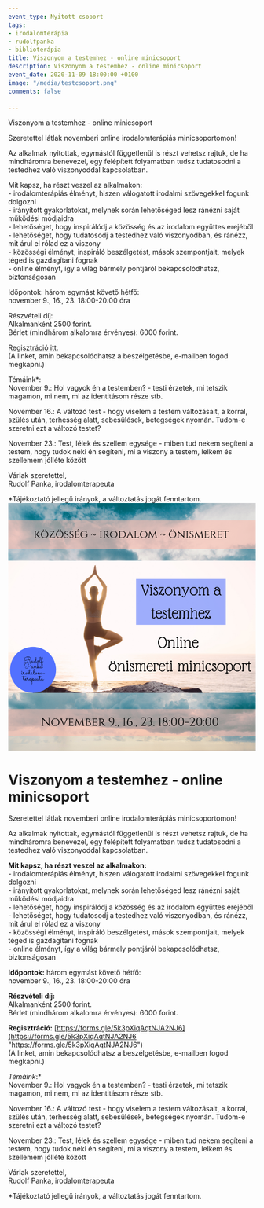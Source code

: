 ```yaml
---
event_type: Nyitott csoport
tags:
- irodalomterápia
- rudolfpanka
- biblioterápia
title: Viszonyom a testemhez - online minicsoport
description: Viszonyom a testemhez - online minicsoport
event_date: 2020-11-09 18:00:00 +0100
image: "/media/testcsoport.png"
comments: false

---
```

Viszonyom a testemhez - online minicsoport

Szeretettel látlak novemberi online irodalomterápiás minicsoportomon!

Az alkalmak nyitottak, egymástól függetlenül is részt vehetsz rajtuk, de ha mindháromra benevezel, egy felépített folyamatban tudsz tudatosodni a testedhez való viszonyoddal kapcsolatban.

Mit kapsz, ha részt veszel az alkalmakon:  
\- irodalomterápiás élményt, hiszen válogatott irodalmi szövegekkel fogunk dolgozni  
\- irányított gyakorlatokat, melynek során lehetőséged lesz ránézni saját működési módjaidra  
\- lehetőséget, hogy inspirálódj a közösség és az irodalom együttes erejéből  
\- lehetőséget, hogy tudatosodj a testedhez való viszonyodban, és ránézz, mit árul el rólad ez a viszony  
\- közösségi élményt, inspiráló beszélgetést, mások szempontjait, melyek téged is gazdagítani fognak  
\- online élményt, így a világ bármely pontjáról bekapcsolódhatsz, biztonságosan

Időpontok: három egymást követő hétfő:  
november 9., 16., 23. 18:00-20:00 óra

Részvételi díj:  
Alkalmanként 2500 forint.  
Bérlet (mindhárom alkalomra érvényes): 6000 forint.

[Regisztráció itt.](https://forms.gle/5k3pXiqAqtNJA2NJ6)  
(A linket, amin bekapcsolódhatsz a beszélgetésbe, e-mailben fogod megkapni.)

Témáink*:  
November 9.: Hol vagyok én a testemben? - testi érzetek, mi tetszik magamon, mi nem, mi az identitásom része stb.

November 16.: A változó test - hogy viselem a testem változásait, a korral, szülés után, terhesség alatt, sebesülések, betegségek nyomán. Tudom-e szeretni ezt a változó testet?

November 23.: Test, lélek és szellem egysége - miben tud nekem segíteni a testem, hogy tudok neki én segíteni, mi a viszony a testem, lelkem és szellemem jólléte között

Várlak szeretettel,  
Rudolf Panka, irodalomterapeuta

\*Tájékoztató jellegű irányok, a változtatás jogát fenntartom.![](/media/testcsoport.png)

# Viszonyom a testemhez - online minicsoport

Szeretettel látlak novemberi online irodalomterápiás minicsoportomon!

Az alkalmak nyitottak, egymástól függetlenül is részt vehetsz rajtuk, de ha mindháromra benevezel, egy felépített folyamatban tudsz tudatosodni a testedhez való viszonyoddal kapcsolatban.

**Mit kapsz, ha részt veszel az alkalmakon:**  
\- irodalomterápiás élményt, hiszen válogatott irodalmi szövegekkel fogunk dolgozni  
\- irányított gyakorlatokat, melynek során lehetőséged lesz ránézni saját működési módjaidra  
\- lehetőséget, hogy inspirálódj a közösség és az irodalom együttes erejéből  
\- lehetőséget, hogy tudatosodj a testedhez való viszonyodban, és ránézz, mit árul el rólad ez a viszony  
\- közösségi élményt, inspiráló beszélgetést, mások szempontjait, melyek téged is gazdagítani fognak  
\- online élményt, így a világ bármely pontjáról bekapcsolódhatsz, biztonságosan

**Időpontok:** három egymást követő hétfő:  
november 9., 16., 23. 18:00-20:00 óra

**Részvételi díj:**  
Alkalmanként 2500 forint.  
Bérlet (mindhárom alkalomra érvényes): 6000 forint.

**Regisztráció:** [https://forms.gle/5k3pXiqAqtNJA2NJ6](https://forms.gle/5k3pXiqAqtNJA2NJ6 "https://forms.gle/5k3pXiqAqtNJA2NJ6")  
(A linket, amin bekapcsolódhatsz a beszélgetésbe, e-mailben fogod megkapni.)

_Témáink_:*  
November 9.: Hol vagyok én a testemben? - testi érzetek, mi tetszik magamon, mi nem, mi az identitásom része stb.

November 16.: A változó test - hogy viselem a testem változásait, a korral, szülés után, terhesség alatt, sebesülések, betegségek nyomán. Tudom-e szeretni ezt a változó testet?

November 23.: Test, lélek és szellem egysége - miben tud nekem segíteni a testem, hogy tudok neki én segíteni, mi a viszony a testem, lelkem és szellemem jólléte között

Várlak szeretettel,  
Rudolf Panka, irodalomterapeuta

\*Tájékoztató jellegű irányok, a változtatás jogát fenntartom.